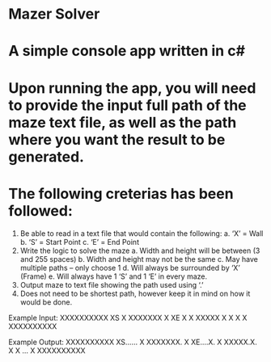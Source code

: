 # Mazer Solver
# A simple console app written in c#
# Upon running the app, you will need to provide the input full path of the maze text file, as well as the path where you want the result to be generated.

# The following creterias has been followed:

1.	Be able to read in a text file that would contain the following:
    a.	‘X’ = Wall
    b.	‘S’ = Start Point
    c.	‘E’ = End Point
2.	Write the logic to solve the maze
    a.	Width and height will be between (3 and 255 spaces)
    b.	Width and height may not be the same
    c.	May have multiple paths – only choose 1
    d.	Will always be surrounded by ‘X’ (Frame)
    e.	Will always have 1 ‘S’ and 1 ‘E’ in every maze.
3.	Output maze to text file showing the path used using ‘.’
4.	Does not need to be shortest path, however keep it in mind on how it would be done.

Example Input:
XXXXXXXXXX
XS       X
XXXXXXX  X
XE    X  X
XXXXX X  X
X        X
XXXXXXXXXX

Example Output:
XXXXXXXXXX
XS...... X
XXXXXXX. X
XE....X. X
XXXXX.X. X
X    ... X
XXXXXXXXXX
